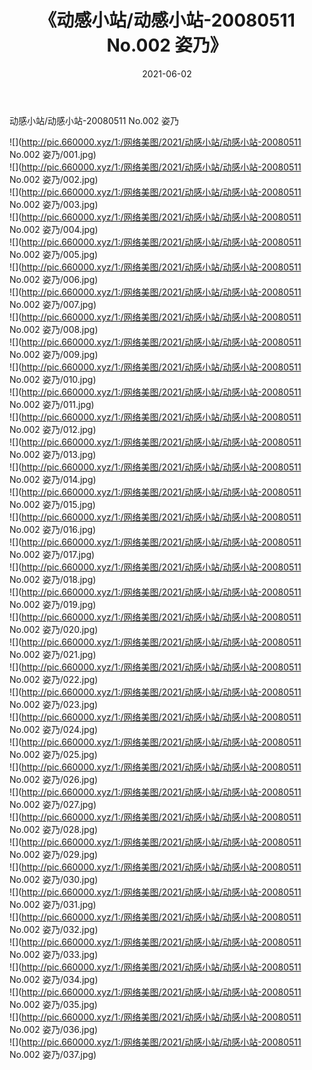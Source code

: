 ﻿---
layout: post
title:  《动感小站/动感小站-20080511 No.002 姿乃》
date:   2021-06-02
img: http://pic.660000.xyz/1:/网络美图/2021/动感小站/动感小站-20080511 No.002 姿乃/000.jpg
categories: [美女, 清纯, 唯美]
---

动感小站/动感小站-20080511 No.002 姿乃

 ![](http://pic.660000.xyz/1:/网络美图/2021/动感小站/动感小站-20080511 No.002 姿乃/001.jpg) <br>![](http://pic.660000.xyz/1:/网络美图/2021/动感小站/动感小站-20080511 No.002 姿乃/002.jpg) <br>![](http://pic.660000.xyz/1:/网络美图/2021/动感小站/动感小站-20080511 No.002 姿乃/003.jpg) <br>![](http://pic.660000.xyz/1:/网络美图/2021/动感小站/动感小站-20080511 No.002 姿乃/004.jpg) <br>![](http://pic.660000.xyz/1:/网络美图/2021/动感小站/动感小站-20080511 No.002 姿乃/005.jpg) <br>![](http://pic.660000.xyz/1:/网络美图/2021/动感小站/动感小站-20080511 No.002 姿乃/006.jpg) <br>![](http://pic.660000.xyz/1:/网络美图/2021/动感小站/动感小站-20080511 No.002 姿乃/007.jpg) <br>![](http://pic.660000.xyz/1:/网络美图/2021/动感小站/动感小站-20080511 No.002 姿乃/008.jpg) <br>![](http://pic.660000.xyz/1:/网络美图/2021/动感小站/动感小站-20080511 No.002 姿乃/009.jpg) <br>![](http://pic.660000.xyz/1:/网络美图/2021/动感小站/动感小站-20080511 No.002 姿乃/010.jpg) <br>![](http://pic.660000.xyz/1:/网络美图/2021/动感小站/动感小站-20080511 No.002 姿乃/011.jpg) <br>![](http://pic.660000.xyz/1:/网络美图/2021/动感小站/动感小站-20080511 No.002 姿乃/012.jpg) <br>![](http://pic.660000.xyz/1:/网络美图/2021/动感小站/动感小站-20080511 No.002 姿乃/013.jpg) <br>![](http://pic.660000.xyz/1:/网络美图/2021/动感小站/动感小站-20080511 No.002 姿乃/014.jpg) <br>![](http://pic.660000.xyz/1:/网络美图/2021/动感小站/动感小站-20080511 No.002 姿乃/015.jpg) <br>![](http://pic.660000.xyz/1:/网络美图/2021/动感小站/动感小站-20080511 No.002 姿乃/016.jpg) <br>![](http://pic.660000.xyz/1:/网络美图/2021/动感小站/动感小站-20080511 No.002 姿乃/017.jpg) <br>![](http://pic.660000.xyz/1:/网络美图/2021/动感小站/动感小站-20080511 No.002 姿乃/018.jpg) <br>![](http://pic.660000.xyz/1:/网络美图/2021/动感小站/动感小站-20080511 No.002 姿乃/019.jpg) <br>![](http://pic.660000.xyz/1:/网络美图/2021/动感小站/动感小站-20080511 No.002 姿乃/020.jpg) <br>![](http://pic.660000.xyz/1:/网络美图/2021/动感小站/动感小站-20080511 No.002 姿乃/021.jpg) <br>![](http://pic.660000.xyz/1:/网络美图/2021/动感小站/动感小站-20080511 No.002 姿乃/022.jpg) <br>![](http://pic.660000.xyz/1:/网络美图/2021/动感小站/动感小站-20080511 No.002 姿乃/023.jpg) <br>![](http://pic.660000.xyz/1:/网络美图/2021/动感小站/动感小站-20080511 No.002 姿乃/024.jpg) <br>![](http://pic.660000.xyz/1:/网络美图/2021/动感小站/动感小站-20080511 No.002 姿乃/025.jpg) <br>![](http://pic.660000.xyz/1:/网络美图/2021/动感小站/动感小站-20080511 No.002 姿乃/026.jpg) <br>![](http://pic.660000.xyz/1:/网络美图/2021/动感小站/动感小站-20080511 No.002 姿乃/027.jpg) <br>![](http://pic.660000.xyz/1:/网络美图/2021/动感小站/动感小站-20080511 No.002 姿乃/028.jpg) <br>![](http://pic.660000.xyz/1:/网络美图/2021/动感小站/动感小站-20080511 No.002 姿乃/029.jpg) <br>![](http://pic.660000.xyz/1:/网络美图/2021/动感小站/动感小站-20080511 No.002 姿乃/030.jpg) <br>![](http://pic.660000.xyz/1:/网络美图/2021/动感小站/动感小站-20080511 No.002 姿乃/031.jpg) <br>![](http://pic.660000.xyz/1:/网络美图/2021/动感小站/动感小站-20080511 No.002 姿乃/032.jpg) <br>![](http://pic.660000.xyz/1:/网络美图/2021/动感小站/动感小站-20080511 No.002 姿乃/033.jpg) <br>![](http://pic.660000.xyz/1:/网络美图/2021/动感小站/动感小站-20080511 No.002 姿乃/034.jpg) <br>![](http://pic.660000.xyz/1:/网络美图/2021/动感小站/动感小站-20080511 No.002 姿乃/035.jpg) <br>![](http://pic.660000.xyz/1:/网络美图/2021/动感小站/动感小站-20080511 No.002 姿乃/036.jpg) <br>![](http://pic.660000.xyz/1:/网络美图/2021/动感小站/动感小站-20080511 No.002 姿乃/037.jpg) <br>